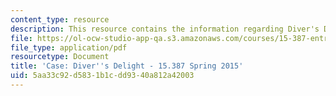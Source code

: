 ```yaml
---
content_type: resource
description: This resource contains the information regarding Diver's Delight.
file: https://ol-ocw-studio-app-qa.s3.amazonaws.com/courses/15-387-entrepreneurial-sales-spring-2015/5aa33c92d5831b1cdd9340a812a42003_MIT15_387S15_Divers_Delight.pdf
file_type: application/pdf
resourcetype: Document
title: 'Case: Diver''s Delight - 15.387 Spring 2015'
uid: 5aa33c92-d583-1b1c-dd93-40a812a42003
---
```

